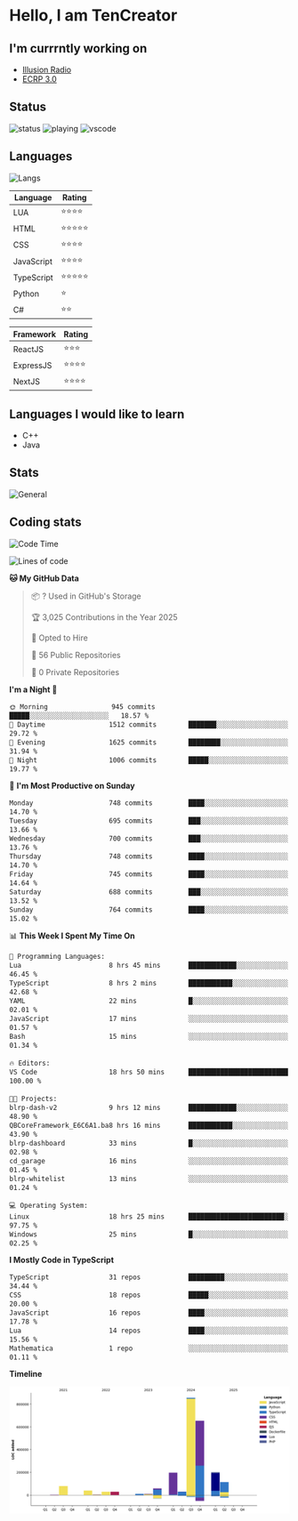# Hello, I am TenCreator

## I'm currrntly working on
- [Illusion Radio](https://illusionradio.co.uk/)
- [ECRP 3.0](http://github.com/Emerald-Coast-Roleplay/)

## Status
![status](https://api.statusbadges.me/badge/status/518334475038359555?simple=true&style=for-the-badge)
![playing](https://api.statusbadges.me/badge/playing/518334475038359555?style=for-the-badge)
![vscode](https://api.statusbadges.me/badge/vscode/518334475038359555?style=for-the-badge)

## Languages
![Langs](https://github-readme-stats.vercel.app/api/top-langs/?username=tencreator&layout=compact&theme=radical)


|Language|Rating|
|--------|------|
|LUA|⭐️⭐️⭐️⭐️|
|HTML|⭐️⭐️⭐️⭐️⭐️|
|CSS|⭐️⭐️⭐️⭐️|
|JavaScript|⭐️⭐️⭐️⭐️|
|TypeScript|⭐️⭐️⭐️⭐️⭐️|
|Python|⭐️|
|C#|⭐️⭐️ |

|Framework|Rating|
|--------|------|
|ReactJS|⭐️⭐️⭐|
|ExpressJS|⭐️⭐️⭐️⭐️|
|NextJS|⭐️⭐️⭐⭐️|

## Languages I would like to learn
- C++
- Java

## Stats
![General](https://github-readme-stats.vercel.app/api?username=tencreator&show_icons=true&theme=radical)

## Coding stats

<!--START_SECTION:waka-->
![Code Time](http://img.shields.io/badge/Code%20Time-595%20hrs%2035%20mins-blue)

![Lines of code](https://img.shields.io/badge/From%20Hello%20World%20I%27ve%20Written-2.3%20million%20lines%20of%20code-blue)

**🐱 My GitHub Data** 

> 📦 ? Used in GitHub's Storage 
 > 
> 🏆 3,025 Contributions in the Year 2025
 > 
> 💼 Opted to Hire
 > 
> 📜 56 Public Repositories 
 > 
> 🔑 0 Private Repositories 
 > 
**I'm a Night 🦉** 

```text
🌞 Morning                945 commits         █████░░░░░░░░░░░░░░░░░░░░   18.57 % 
🌆 Daytime                1512 commits        ███████░░░░░░░░░░░░░░░░░░   29.72 % 
🌃 Evening                1625 commits        ████████░░░░░░░░░░░░░░░░░   31.94 % 
🌙 Night                  1006 commits        █████░░░░░░░░░░░░░░░░░░░░   19.77 % 
```
📅 **I'm Most Productive on Sunday** 

```text
Monday                   748 commits         ████░░░░░░░░░░░░░░░░░░░░░   14.70 % 
Tuesday                  695 commits         ███░░░░░░░░░░░░░░░░░░░░░░   13.66 % 
Wednesday                700 commits         ███░░░░░░░░░░░░░░░░░░░░░░   13.76 % 
Thursday                 748 commits         ████░░░░░░░░░░░░░░░░░░░░░   14.70 % 
Friday                   745 commits         ████░░░░░░░░░░░░░░░░░░░░░   14.64 % 
Saturday                 688 commits         ███░░░░░░░░░░░░░░░░░░░░░░   13.52 % 
Sunday                   764 commits         ████░░░░░░░░░░░░░░░░░░░░░   15.02 % 
```


📊 **This Week I Spent My Time On** 

```text
💬 Programming Languages: 
Lua                      8 hrs 45 mins       ████████████░░░░░░░░░░░░░   46.45 % 
TypeScript               8 hrs 2 mins        ███████████░░░░░░░░░░░░░░   42.68 % 
YAML                     22 mins             █░░░░░░░░░░░░░░░░░░░░░░░░   02.01 % 
JavaScript               17 mins             ░░░░░░░░░░░░░░░░░░░░░░░░░   01.57 % 
Bash                     15 mins             ░░░░░░░░░░░░░░░░░░░░░░░░░   01.34 % 

🔥 Editors: 
VS Code                  18 hrs 50 mins      █████████████████████████   100.00 % 

🐱‍💻 Projects: 
blrp-dash-v2             9 hrs 12 mins       ████████████░░░░░░░░░░░░░   48.90 % 
QBCoreFramework_E6C6A1.ba8 hrs 16 mins       ███████████░░░░░░░░░░░░░░   43.90 % 
blrp-dashboard           33 mins             █░░░░░░░░░░░░░░░░░░░░░░░░   02.98 % 
cd_garage                16 mins             ░░░░░░░░░░░░░░░░░░░░░░░░░   01.45 % 
blrp-whitelist           13 mins             ░░░░░░░░░░░░░░░░░░░░░░░░░   01.24 % 

💻 Operating System: 
Linux                    18 hrs 25 mins      ████████████████████████░   97.75 % 
Windows                  25 mins             █░░░░░░░░░░░░░░░░░░░░░░░░   02.25 % 
```

**I Mostly Code in TypeScript** 

```text
TypeScript               31 repos            █████████░░░░░░░░░░░░░░░░   34.44 % 
CSS                      18 repos            █████░░░░░░░░░░░░░░░░░░░░   20.00 % 
JavaScript               16 repos            ████░░░░░░░░░░░░░░░░░░░░░   17.78 % 
Lua                      14 repos            ████░░░░░░░░░░░░░░░░░░░░░   15.56 % 
Mathematica              1 repo              ░░░░░░░░░░░░░░░░░░░░░░░░░   01.11 % 
```



**Timeline**

![Lines of Code chart](https://raw.githubusercontent.com/tencreator/tencreator/main/assets/bar_graph.png)


<!--END_SECTION:waka-->
